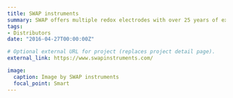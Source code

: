 ```yaml
---
title: SWAP instruments
summary: SWAP offers multiple redox electrodes with over 25 years of experience  `https://www.swapinstruments.com/about-us/`.
tags:
- Distributors
date: "2016-04-27T00:00:00Z"

# Optional external URL for project (replaces project detail page).
external_link: https://www.swapinstruments.com/

image:
  caption: Image by SWAP instruments
  focal_point: Smart
---
```

